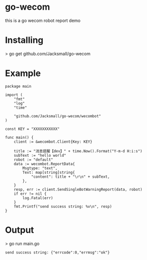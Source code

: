 # go-wecom
this is a go wecom robot report demo
# Installing
\> go get github.com/Jacksmall/go-wecom
# Example
```
package main

import (
	"fmt"
	"log"
	"time"

	"github.com/Jacksmall/go-wecom/wecombot"
)

const KEY = "XXXXXXXXXXX"

func main() {
	client := &wecombot.Client{Key: KEY}

	title := "消息提醒【dev】" + time.Now().Format("Y-m-d H:i:s")
	subText := "hello world"
	robot := "default"
	data := wecombot.ReportData{
		Msgtype: "text",
		Text: map[string]string{
			"content": title + "\r\n" + subText,
		},
	}
	resp, err := client.SendSingleBotWarningReport(data, robot)
	if err != nil {
		log.Fatal(err)
	}
	fmt.Printf("send success string: %v\n", resp)
}
```

# Output
\> go run main.go
```
send success string: {"errcode":0,"errmsg":"ok"}
```

